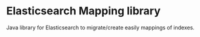 Elasticsearch Mapping library
=============================

Java library for Elasticsearch to migrate/create easily mappings of indexes.
